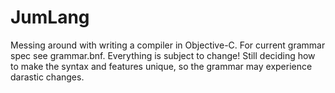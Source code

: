 JumLang
=======

Messing around with writing a compiler in Objective-C. For current grammar spec see grammar.bnf. Everything is subject to change! Still deciding how to make the syntax and features unique, so the grammar may experience darastic changes.
